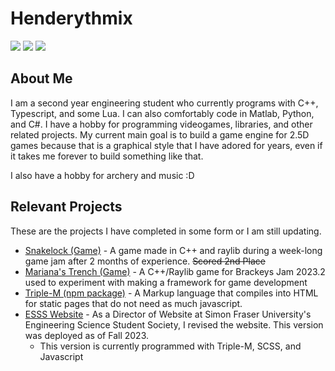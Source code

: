 # Henderythmix
<img src="https://badgen.net/static/C++/20/blue"/> <img src="https://badgen.net/badge/icon/typescript?icon=typescript&label"/> <img src="https://badgen.net/badge/icon/terminal?icon=terminal&label">

## About Me
I am a second year engineering student who currently programs with C++, Typescript, and some Lua. I can also comfortably code in Matlab, Python, and C#. I have a hobby for programming videogames, libraries, and other related projects. My current main goal is to build a game engine for 2.5D games because that is a graphical style that I have adored for years, even if it takes me forever to build something like that.

I also have a hobby for archery and music :D

## Relevant Projects
These are the projects I have completed in some form or I am still updating.
- [Snakelock (Game)](https://github.com/Henderythmix/Snakelock) - A game made in C++ and raylib during a week-long game jam after 2 months of experience. ~~Scored 2nd Place~~
- [Mariana's Trench (Game)](https://github.com/Henderythmix/MarianasTrench) - A C++/Raylib game for Brackeys Jam 2023.2 used to experiment with making a framework for game development
- [Triple-M (npm package)](https://github.com/Henderythmix/triple-m) - A Markup language that compiles into HTML for static pages that do not need as much javascript.
- [ESSS Website](https://github.com/sfuesss/website/tree/Revision2023) - As a Director of Website at Simon Fraser University's Engineering Science Student Society, I revised the website. This version was deployed as of Fall 2023.
  - This version is currently programmed with Triple-M, SCSS, and Javascript
